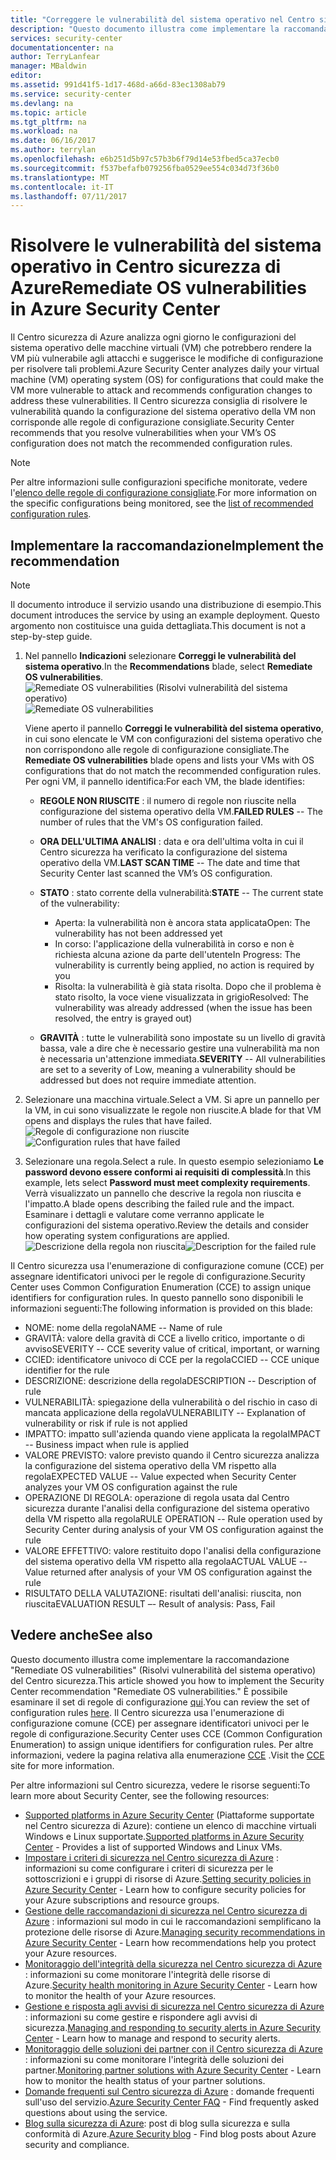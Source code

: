 ```yaml
---
title: "Correggere le vulnerabilità del sistema operativo nel Centro sicurezza di Azure | Microsoft Docs"
description: "Questo documento illustra come implementare la raccomandazione **Remediate OS vulnerabilities (Risolvi vulnerabilità del sistema operativo)** del Centro sicurezza di Azure."
services: security-center
documentationcenter: na
author: TerryLanfear
manager: MBaldwin
editor: 
ms.assetid: 991d41f5-1d17-468d-a66d-83ec1308ab79
ms.service: security-center
ms.devlang: na
ms.topic: article
ms.tgt_pltfrm: na
ms.workload: na
ms.date: 06/16/2017
ms.author: terrylan
ms.openlocfilehash: e6b251d5b97c57b3b6f79d14e53fbed5ca37ecb0
ms.sourcegitcommit: f537befafb079256fba0529ee554c034d73f36b0
ms.translationtype: MT
ms.contentlocale: it-IT
ms.lasthandoff: 07/11/2017
---
```

# <a name="remediate-os-vulnerabilities-in-azure-security-center"></a><span data-ttu-id="ee301-103">Risolvere le vulnerabilità del sistema operativo in Centro sicurezza di Azure</span><span class="sxs-lookup"><span data-stu-id="ee301-103">Remediate OS vulnerabilities in Azure Security Center</span></span>
<span data-ttu-id="ee301-104">Il Centro sicurezza di Azure analizza ogni giorno le configurazioni del sistema operativo delle macchine virtuali (VM) che potrebbero rendere la VM più vulnerabile agli attacchi e suggerisce le modifiche di configurazione per risolvere tali problemi.</span><span class="sxs-lookup"><span data-stu-id="ee301-104">Azure Security Center analyzes daily your virtual machine (VM) operating system (OS) for configurations that could make the VM more vulnerable to attack and recommends configuration changes to address these vulnerabilities.</span></span> <span data-ttu-id="ee301-105">Il Centro sicurezza consiglia di risolvere le vulnerabilità quando la configurazione del sistema operativo della VM non corrisponde alle regole di configurazione consigliate.</span><span class="sxs-lookup"><span data-stu-id="ee301-105">Security Center recommends that you resolve vulnerabilities when your VM’s OS configuration does not match the recommended configuration rules.</span></span>

> [!NOTE]
> <span data-ttu-id="ee301-106">Per altre informazioni sulle configurazioni specifiche monitorate, vedere l'[elenco delle regole di configurazione consigliate](https://gallery.technet.microsoft.com/Azure-Security-Center-a789e335).</span><span class="sxs-lookup"><span data-stu-id="ee301-106">For more information on the specific configurations being monitored, see the [list of recommended configuration rules](https://gallery.technet.microsoft.com/Azure-Security-Center-a789e335).</span></span>
>
>

## <a name="implement-the-recommendation"></a><span data-ttu-id="ee301-107">Implementare la raccomandazione</span><span class="sxs-lookup"><span data-stu-id="ee301-107">Implement the recommendation</span></span>

> [!NOTE]
> <span data-ttu-id="ee301-108">Il documento introduce il servizio usando una distribuzione di esempio.</span><span class="sxs-lookup"><span data-stu-id="ee301-108">This document introduces the service by using an example deployment.</span></span>  <span data-ttu-id="ee301-109">Questo argomento non costituisce una guida dettagliata.</span><span class="sxs-lookup"><span data-stu-id="ee301-109">This document is not a step-by-step guide.</span></span>
>
>

1. <span data-ttu-id="ee301-110">Nel pannello **Indicazioni** selezionare **Correggi le vulnerabilità del sistema operativo**.</span><span class="sxs-lookup"><span data-stu-id="ee301-110">In the **Recommendations** blade, select **Remediate OS vulnerabilities**.</span></span>
   <span data-ttu-id="ee301-111">![Remediate OS vulnerabilities (Risolvi vulnerabilità del sistema operativo)][1]</span><span class="sxs-lookup"><span data-stu-id="ee301-111">![Remediate OS vulnerabilities][1]</span></span>

    <span data-ttu-id="ee301-112">Viene aperto il pannello **Correggi le vulnerabilità del sistema operativo**, in cui sono elencate le VM con configurazioni del sistema operativo che non corrispondono alle regole di configurazione consigliate.</span><span class="sxs-lookup"><span data-stu-id="ee301-112">The **Remediate OS vulnerabilities** blade opens and lists your VMs with OS configurations that do not match the recommended configuration rules.</span></span>  <span data-ttu-id="ee301-113">Per ogni VM, il pannello identifica:</span><span class="sxs-lookup"><span data-stu-id="ee301-113">For each VM, the blade identifies:</span></span>

   * <span data-ttu-id="ee301-114">**REGOLE NON RIUSCITE** : il numero di regole non riuscite nella configurazione del sistema operativo della VM.</span><span class="sxs-lookup"><span data-stu-id="ee301-114">**FAILED RULES** -- The number of rules that the VM's OS configuration failed.</span></span>
   * <span data-ttu-id="ee301-115">**ORA DELL'ULTIMA ANALISI** : data e ora dell'ultima volta in cui il Centro sicurezza ha verificato la configurazione del sistema operativo della VM.</span><span class="sxs-lookup"><span data-stu-id="ee301-115">**LAST SCAN TIME** -- The date and time that Security Center last scanned the VM’s OS configuration.</span></span>
   * <span data-ttu-id="ee301-116">**STATO** : stato corrente della vulnerabilità:</span><span class="sxs-lookup"><span data-stu-id="ee301-116">**STATE** -- The current state of the vulnerability:</span></span>

     * <span data-ttu-id="ee301-117">Aperta: la vulnerabilità non è ancora stata applicata</span><span class="sxs-lookup"><span data-stu-id="ee301-117">Open: The vulnerability has not been addressed yet</span></span>
     * <span data-ttu-id="ee301-118">In corso: l'applicazione della vulnerabilità in corso e non è richiesta alcuna azione da parte dell'utente</span><span class="sxs-lookup"><span data-stu-id="ee301-118">In Progress: The vulnerability is currently being applied, no action is required by you</span></span>
     * <span data-ttu-id="ee301-119">Risolta: la vulnerabilità è già stata risolta. Dopo che il problema è stato risolto, la voce viene visualizzata in grigio</span><span class="sxs-lookup"><span data-stu-id="ee301-119">Resolved: The vulnerability was already addressed (when the issue has been resolved, the entry is grayed out)</span></span>
   * <span data-ttu-id="ee301-120">**GRAVITÀ** : tutte le vulnerabilità sono impostate su un livello di gravità bassa, vale a dire che è necessario gestire una vulnerabilità ma non è necessaria un'attenzione immediata.</span><span class="sxs-lookup"><span data-stu-id="ee301-120">**SEVERITY** -- All vulnerabilities are set to a severity of Low, meaning a vulnerability should be addressed but does not require immediate attention.</span></span>

2. <span data-ttu-id="ee301-121">Selezionare una macchina virtuale.</span><span class="sxs-lookup"><span data-stu-id="ee301-121">Select a VM.</span></span> <span data-ttu-id="ee301-122">Si apre un pannello per la VM, in cui sono visualizzate le regole non riuscite.</span><span class="sxs-lookup"><span data-stu-id="ee301-122">A blade for that VM opens and displays the rules that have failed.</span></span>
   <span data-ttu-id="ee301-123">![Regole di configurazione non riuscite][2]</span><span class="sxs-lookup"><span data-stu-id="ee301-123">![Configuration rules that have failed][2]</span></span>

3. <span data-ttu-id="ee301-124">Selezionare una regola.</span><span class="sxs-lookup"><span data-stu-id="ee301-124">Select a rule.</span></span> <span data-ttu-id="ee301-125">In questo esempio selezioniamo **Le password devono essere conformi ai requisiti di complessità**.</span><span class="sxs-lookup"><span data-stu-id="ee301-125">In this example, lets select **Password must meet complexity requirements**.</span></span> <span data-ttu-id="ee301-126">Verrà visualizzato un pannello che descrive la regola non riuscita e l'impatto.</span><span class="sxs-lookup"><span data-stu-id="ee301-126">A blade opens describing the failed rule and the impact.</span></span> <span data-ttu-id="ee301-127">Esaminare i dettagli e valutare come verranno applicate le configurazioni del sistema operativo.</span><span class="sxs-lookup"><span data-stu-id="ee301-127">Review the details and consider how operating system configurations are applied.</span></span>
  <span data-ttu-id="ee301-128">![Descrizione della regola non riuscita][3]</span><span class="sxs-lookup"><span data-stu-id="ee301-128">![Description for the failed rule][3]</span></span>

  <span data-ttu-id="ee301-129">Il Centro sicurezza usa l'enumerazione di configurazione comune (CCE) per assegnare identificatori univoci per le regole di configurazione.</span><span class="sxs-lookup"><span data-stu-id="ee301-129">Security Center uses Common Configuration Enumeration (CCE) to assign unique identifiers for configuration rules.</span></span> <span data-ttu-id="ee301-130">In questo pannello sono disponibili le informazioni seguenti:</span><span class="sxs-lookup"><span data-stu-id="ee301-130">The following information is provided on this blade:</span></span>

  - <span data-ttu-id="ee301-131">NOME: nome della regola</span><span class="sxs-lookup"><span data-stu-id="ee301-131">NAME -- Name of rule</span></span>
  - <span data-ttu-id="ee301-132">GRAVITÀ: valore della gravità di CCE a livello critico, importante o di avviso</span><span class="sxs-lookup"><span data-stu-id="ee301-132">SEVERITY -- CCE severity value of critical, important, or warning</span></span>
  - <span data-ttu-id="ee301-133">CCIED: identificatore univoco di CCE per la regola</span><span class="sxs-lookup"><span data-stu-id="ee301-133">CCIED -- CCE unique identifier for the rule</span></span>
  - <span data-ttu-id="ee301-134">DESCRIZIONE: descrizione della regola</span><span class="sxs-lookup"><span data-stu-id="ee301-134">DESCRIPTION -- Description of rule</span></span>
  - <span data-ttu-id="ee301-135">VULNERABILITÀ: spiegazione della vulnerabilità o del rischio in caso di mancata applicazione della regola</span><span class="sxs-lookup"><span data-stu-id="ee301-135">VULNERABILITY -- Explanation of vulnerability or risk if rule is not applied</span></span>
  - <span data-ttu-id="ee301-136">IMPATTO: impatto sull'azienda quando viene applicata la regola</span><span class="sxs-lookup"><span data-stu-id="ee301-136">IMPACT -- Business impact when rule is applied</span></span>
  - <span data-ttu-id="ee301-137">VALORE PREVISTO: valore previsto quando il Centro sicurezza analizza la configurazione del sistema operativo della VM rispetto alla regola</span><span class="sxs-lookup"><span data-stu-id="ee301-137">EXPECTED VALUE -- Value expected when Security Center analyzes your VM OS configuration against the rule</span></span>
  - <span data-ttu-id="ee301-138">OPERAZIONE DI REGOLA: operazione di regola usata dal Centro sicurezza durante l'analisi della configurazione del sistema operativo della VM rispetto alla regola</span><span class="sxs-lookup"><span data-stu-id="ee301-138">RULE OPERATION -- Rule operation used by Security Center during analysis of your VM OS configuration against the rule</span></span>
  - <span data-ttu-id="ee301-139">VALORE EFFETTIVO: valore restituito dopo l'analisi della configurazione del sistema operativo della VM rispetto alla regola</span><span class="sxs-lookup"><span data-stu-id="ee301-139">ACTUAL VALUE -- Value returned after analysis of your VM OS configuration against the rule</span></span>
  - <span data-ttu-id="ee301-140">RISULTATO DELLA VALUTAZIONE: risultati dell'analisi: riuscita, non riuscita</span><span class="sxs-lookup"><span data-stu-id="ee301-140">EVALUATION RESULT –- Result of analysis: Pass, Fail</span></span>

## <a name="see-also"></a><span data-ttu-id="ee301-141">Vedere anche</span><span class="sxs-lookup"><span data-stu-id="ee301-141">See also</span></span>
<span data-ttu-id="ee301-142">Questo documento illustra come implementare la raccomandazione "Remediate OS vulnerabilities" (Risolvi vulnerabilità del sistema operativo) del Centro sicurezza.</span><span class="sxs-lookup"><span data-stu-id="ee301-142">This article showed you how to implement the Security Center recommendation "Remediate OS vulnerabilities."</span></span> <span data-ttu-id="ee301-143">È possibile esaminare il set di regole di configurazione [qui](https://gallery.technet.microsoft.com/Azure-Security-Center-a789e335).</span><span class="sxs-lookup"><span data-stu-id="ee301-143">You can review the set of configuration rules [here](https://gallery.technet.microsoft.com/Azure-Security-Center-a789e335).</span></span> <span data-ttu-id="ee301-144">Il Centro sicurezza usa l'enumerazione di configurazione comune (CCE) per assegnare identificatori univoci per le regole di configurazione.</span><span class="sxs-lookup"><span data-stu-id="ee301-144">Security Center uses CCE (Common Configuration Enumeration) to assign unique identifiers for configuration rules.</span></span> <span data-ttu-id="ee301-145">Per altre informazioni, vedere la pagina relativa alla enumerazione [CCE](https://nvd.nist.gov/cce/index.cfm) .</span><span class="sxs-lookup"><span data-stu-id="ee301-145">Visit the [CCE](https://nvd.nist.gov/cce/index.cfm) site for more information.</span></span>

<span data-ttu-id="ee301-146">Per altre informazioni sul Centro sicurezza, vedere le risorse seguenti:</span><span class="sxs-lookup"><span data-stu-id="ee301-146">To learn more about Security Center, see the following resources:</span></span>

* <span data-ttu-id="ee301-147">[Supported platforms in Azure Security Center](security-center-os-coverage.md) (Piattaforme supportate nel Centro sicurezza di Azure): contiene un elenco di macchine virtuali Windows e Linux supportate.</span><span class="sxs-lookup"><span data-stu-id="ee301-147">[Supported platforms in Azure Security Center](security-center-os-coverage.md) - Provides a list of supported Windows and Linux VMs.</span></span>
* <span data-ttu-id="ee301-148">[Impostare i criteri di sicurezza nel Centro sicurezza di Azure](security-center-policies.md) : informazioni su come configurare i criteri di sicurezza per le sottoscrizioni e i gruppi di risorse di Azure.</span><span class="sxs-lookup"><span data-stu-id="ee301-148">[Setting security policies in Azure Security Center](security-center-policies.md) - Learn how to configure security policies for your Azure subscriptions and resource groups.</span></span>
* <span data-ttu-id="ee301-149">[Gestione delle raccomandazioni di sicurezza nel Centro sicurezza di Azure](security-center-recommendations.md) : informazioni sul modo in cui le raccomandazioni semplificano la protezione delle risorse di Azure.</span><span class="sxs-lookup"><span data-stu-id="ee301-149">[Managing security recommendations in Azure Security Center](security-center-recommendations.md) - Learn how recommendations help you protect your Azure resources.</span></span>
* <span data-ttu-id="ee301-150">[Monitoraggio dell'integrità della sicurezza nel Centro sicurezza di Azure](security-center-monitoring.md) : informazioni su come monitorare l'integrità delle risorse di Azure.</span><span class="sxs-lookup"><span data-stu-id="ee301-150">[Security health monitoring in Azure Security Center](security-center-monitoring.md) - Learn how to monitor the health of your Azure resources.</span></span>
* <span data-ttu-id="ee301-151">[Gestione e risposta agli avvisi di sicurezza nel Centro sicurezza di Azure](security-center-managing-and-responding-alerts.md) : informazioni su come gestire e rispondere agli avvisi di sicurezza.</span><span class="sxs-lookup"><span data-stu-id="ee301-151">[Managing and responding to security alerts in Azure Security Center](security-center-managing-and-responding-alerts.md) - Learn how to manage and respond to security alerts.</span></span>
* <span data-ttu-id="ee301-152">[Monitoraggio delle soluzioni dei partner con il Centro sicurezza di Azure](security-center-partner-solutions.md) : informazioni su come monitorare l'integrità delle soluzioni dei partner.</span><span class="sxs-lookup"><span data-stu-id="ee301-152">[Monitoring partner solutions with Azure Security Center](security-center-partner-solutions.md) - Learn how to monitor the health status of your partner solutions.</span></span>
* <span data-ttu-id="ee301-153">[Domande frequenti sul Centro sicurezza di Azure](security-center-faq.md) : domande frequenti sull'uso del servizio.</span><span class="sxs-lookup"><span data-stu-id="ee301-153">[Azure Security Center FAQ](security-center-faq.md) - Find frequently asked questions about using the service.</span></span>
* <span data-ttu-id="ee301-154">[Blog sulla sicurezza di Azure](http://blogs.msdn.com/b/azuresecurity/): post di blog sulla sicurezza e sulla conformità di Azure.</span><span class="sxs-lookup"><span data-stu-id="ee301-154">[Azure Security blog](http://blogs.msdn.com/b/azuresecurity/) - Find blog posts about Azure security and compliance.</span></span>

<!--Image references-->
[1]: ./media/security-center-remediate-os-vulnerabilities/recommendation.png
[2]:./media/security-center-remediate-os-vulnerabilities/vm-remediate-os-vulnerabilities.png
[3]: ./media/security-center-remediate-os-vulnerabilities/vulnerability-details.png
